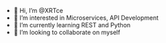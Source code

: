 - 👋 Hi, I’m @XRTce
- 👀 I’m interested in Microservices, API Development
- 🌱 I’m currently learning REST and Python
- 💞️ I’m looking to collaborate on myself

<!---
XRTce/XRTce is a ✨ special ✨ repository because its `README.md` (this file) appears on your GitHub profile.
You can click the Preview link to take a look at your changes.
--->
